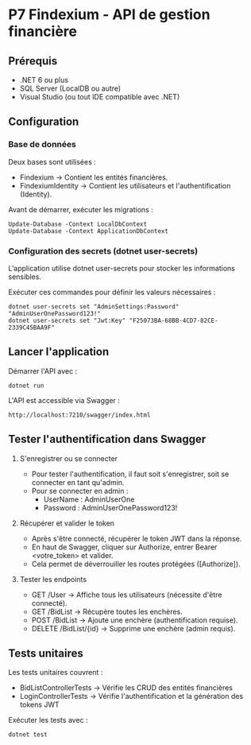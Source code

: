 ﻿# P7 Findexium - API de gestion financière

## Prérequis
- .NET 6 ou plus
- SQL Server (LocalDB ou autre)
- Visual Studio (ou tout IDE compatible avec .NET)

## Configuration

### Base de données
Deux bases sont utilisées :
- Findexium → Contient les entités financières.
- FindexiumIdentity → Contient les utilisateurs et l'authentification (Identity).

Avant de démarrer, exécuter les migrations :
```
Update-Database -Context LocalDbContext
Update-Database -Context ApplicationDbContext
```

### Configuration des secrets (dotnet user-secrets)
L'application utilise dotnet user-secrets pour stocker les informations sensibles.

Exécuter ces commandes pour définir les valeurs nécessaires :
```
dotnet user-secrets set "AdminSettings:Password" "AdminUserOnePassword123!"
dotnet user-secrets set "Jwt:Key" "F25073BA-68BB-4CD7-82CE-2339C45BAA9F"
```

## Lancer l'application
Démarrer l'API avec :
```
dotnet run
```

L'API est accessible via Swagger :
```
http://localhost:7210/swagger/index.html
```

## Tester l'authentification dans Swagger
1. S'enregistrer ou se connecter
   - Pour tester l'authentification, il faut soit s'enregistrer, soit se connecter en tant qu'admin.
   - Pour se connecter en admin :
     - UserName : AdminUserOne
     - Password : AdminUserOnePassword123!

2. Récupérer et valider le token
   - Après s'être connecté, récupérer le token JWT dans la réponse.
   - En haut de Swagger, cliquer sur Authorize, entrer Bearer <votre_token> et valider.
   - Cela permet de déverrouiller les routes protégées ([Authorize]).

3. Tester les endpoints
   - GET /User → Affiche tous les utilisateurs (nécessite d'être connecté).
   - GET /BidList → Récupère toutes les enchères.
   - POST /BidList → Ajoute une enchère (authentification requise).
   - DELETE /BidList/{id} → Supprime une enchère (admin requis).

## Tests unitaires
Les tests unitaires couvrent :
- BidListControllerTests → Vérifie les CRUD des entités financières
- LoginControllerTests → Vérifie l'authentification et la génération des tokens JWT

Exécuter les tests avec :
```
dotnet test
```
